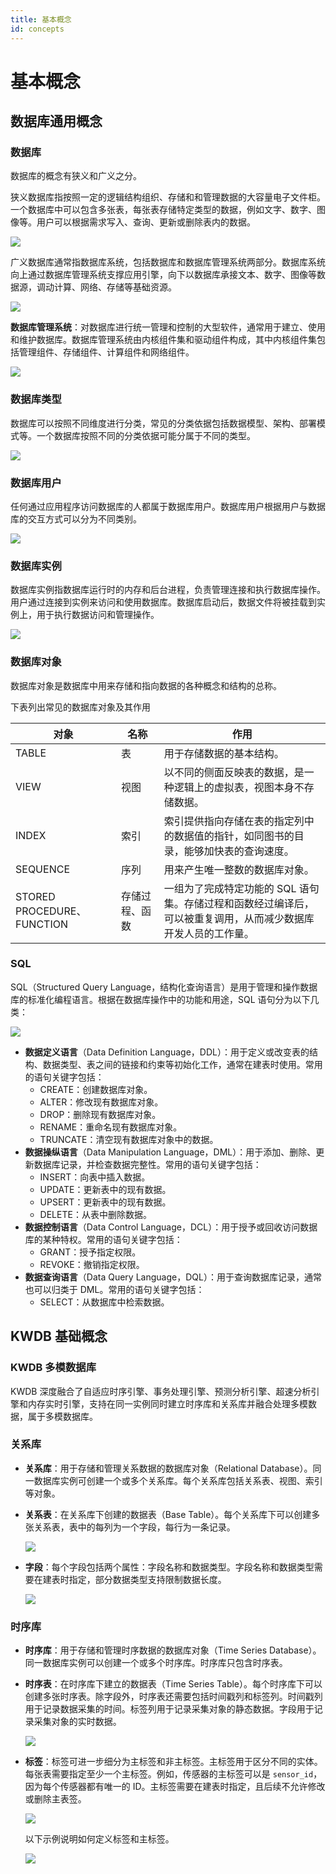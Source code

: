 ```yaml
---
title: 基本概念
id: concepts
---
```


# 基本概念

## 数据库通用概念

### 数据库

数据库的概念有狭义和广义之分。

狭义数据库指按照一定的逻辑结构组织、存储和和管理数据的大容量电子文件柜。一个数据库中可以包含多张表，每张表存储特定类型的数据，例如文字、数字、图像等。用户可以根据需求写入、查询、更新或删除表内的数据。

![](../static/concepts/DO7mbra7NogePtxtayWciqh0nWf.png)

广义数据库通常指数据库系统，包括数据库和数据库管理系统两部分。数据库系统向上通过数据库管理系统支撑应用引擎，向下以数据库承接文本、数字、图像等数据源，调动计算、网络、存储等基础资源。

![](../static/concepts/ROMcb0LoPopDlrxLyLWcyUjJnid.png)

**数据库管理系统**：对数据库进行统一管理和控制的大型软件，通常用于建立、使用和维护数据库。数据库管理系统由内核组件集和驱动组件构成，其中内核组件集包括管理组件、存储组件、计算组件和网络组件。

![](../static/concepts/HVCGb9olyoPLrFxMNHfcD02Gn4b.png)

### 数据库类型

数据库可以按照不同维度进行分类，常见的分类依据包括数据模型、架构、部署模式等。一个数据库按照不同的分类依据可能分属于不同的类型。

![](../static/concepts/database.png)

### 数据库用户

任何通过应用程序访问数据库的人都属于数据库用户。数据库用户根据用户与数据库的交互方式可以分为不同类别。

![](../static/concepts/database-users.png)

### 数据库实例

数据库实例指数据库运行时的内存和后台进程，负责管理连接和执行数据库操作。用户通过连接到实例来访问和使用数据库。数据库启动后，数据文件将被挂载到实例上，用于执行数据访问和管理操作。

![](../static/concepts/EiQSbETh9oOX1vxaWbdcLsWwnKc.png)

### 数据库对象

数据库对象是数据库中用来存储和指向数据的各种概念和结构的总称。

下表列出常见的数据库对象及其作用

| 对象                   | 名称       | 作用                                                                                                      |
| -------------------------- | -------------- | ------------------------------------------------------------------------------------------------------------- |
| TABLE                      | 表             | 用于存储数据的基本结构。                                                                                      |
| VIEW                       | 视图           | 以不同的侧面反映表的数据，是一种逻辑上的虚拟表，视图本身不存储数据。                                      |
| INDEX                      | 索引           | 索引提供指向存储在表的指定列中的数据值的指针，如同图书的目录，能够加快表的查询速度。                          |
| SEQUENCE                   | 序列           | 用来产生唯一整数的数据库对象。                                                                                |
| STORED PROCEDURE、FUNCTION | 存储过程、函数 | 一组为了完成特定功能的 SQL 语句集。存储过程和函数经过编译后，可以被重复调用，从而减少数据库开发人员的工作量。 |

### SQL

SQL（Structured Query Language，结构化查询语言）是用于管理和操作数据库的标准化编程语言。根据在数据库操作中的功能和用途，SQL 语句分为以下几类：

![](../static/concepts/B7qsbQIVaoOthZxL3vEctjI9nDd.png)

- **数据定义语言**（Data Definition Language，DDL）：用于定义或改变表的结构、数据类型、表之间的链接和约束等初始化工作，通常在建表时使用。常用的语句关键字包括：
  - CREATE：创建数据库对象。
  - ALTER：修改现有数据库对象。
  - DROP：删除现有数据库对象。
  - RENAME：重命名现有数据库对象。
  - TRUNCATE：清空现有数据库对象中的数据。
- **数据操纵语言**（Data Manipulation Language，DML）：用于添加、删除、更新数据库记录，并检查数据完整性。常用的语句关键字包括：
  - INSERT：向表中插入数据。
  - UPDATE：更新表中的现有数据。
  - UPSERT：更新表中的现有数据。
  - DELETE：从表中删除数据。
- **数据控制语言**（Data Control Language，DCL）：用于授予或回收访问数据库的某种特权。常用的语句关键字包括：
  - GRANT：授予指定权限。
  - REVOKE：撤销指定权限。
- **数据查询语言**（Data Query Language，DQL）：用于查询数据库记录，通常也可以归类于 DML。常用的语句关键字包括：
  - SELECT：从数据库中检索数据。

## KWDB 基础概念

### KWDB 多模数据库

KWDB 深度融合了自适应时序引擎、事务处理引擎、预测分析引擎、超速分析引擎和内存实时引擎，支持在同一实例同时建立时序库和关系库并融合处理多模数据，属于多模数据库。

### 关系库

- **关系库**：用于存储和管理关系数据的数据库对象（Relational Database）。同一数据库实例可创建一个或多个关系库。每个关系库包括关系表、视图、索引等对象。

- **关系表**：在关系库下创建的数据表（Base Table）。每个关系库下可以创建多张关系表，表中的每列为一个字段，每行为一条记录。

    ![](../static/concepts/EZjnb1xUjoZRdXxzdoLcISFFnrc.png)

- **字段**：每个字段包括两个属性：字段名称和数据类型。字段名称和数据类型需要在建表时指定，部分数据类型支持限制数据长度。

    ![](../static/concepts/RxphblIeao5HUcxBiQNcr5fun0g.png)

### 时序库

- **时序库**：用于存储和管理时序数据的数据库对象（Time Series Database）。同一数据库实例可以创建一个或多个时序库。时序库只包含时序表。

- **时序表**：在时序库下建立的数据表（Time Series Table）。每个时序库下可以创建多张时序表。除字段外，时序表还需要包括时间戳列和标签列。时间戳列用于记录数据采集的时间。标签列用于记录采集对象的静态数据。字段用于记录采集对象的实时数据。

    ![](../static/concepts/JE9dbRsK9oPONrxPLekcdNL0nef.png)

- **标签**：标签可进一步细分为主标签和非主标签。主标签用于区分不同的实体。每张表需要指定至少一个主标签。例如，传感器的主标签可以是 `sensor_id`，因为每个传感器都有唯一的 ID。主标签需要在建表时指定，且后续不允许修改或删除主表签。

    ![](../static/concepts/WIjlbCx49oCsBcxuZXjcx0pTnHc.png)

    以下示例说明如何定义标签和主标签。

    ![](../static/concepts/BhXvbHaSKopyQixinx5cc1KlnSg.png)

